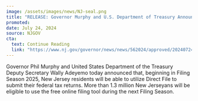 ```yaml
---
image: /assets/images/news/NJ-seal.png
title: "RELEASE: Governor Murphy and U.S. Department of Treasury Announce New Jersey will Join IRS Direct File"
promoted: 
date: July 24, 2024
source: NJGOV
cta:
  text: Continue Reading
  link: "https://www.nj.gov/governor/news/news/562024/approved/20240724a.shtml"
---
```


Governor Phil Murphy and United States Department of the Treasury Deputy Secretary Wally Adeyemo today announced that, beginning in Filing Season 2025, New Jersey residents will be able to utilize Direct File to submit their federal tax returns. More than 1.3 million New Jerseyans will be eligible to use the free online filing tool during the next Filing Season.
